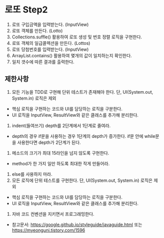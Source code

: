 # 로또 Step2
1. 로또 구입금액을 입력받는다. (InputView)
1. 로또 객체를 만든다. (Lotto)
1. Collections.suffle() 활용하여 로또 생성 및 번호 정렬 로직을 구현한다.
1. 로또 객체의 일급콜렉션을 만든다. (Lottos)
1. 로또 당첨번호를 입력받는다. (InputView)
1. ArrayList.contains() 활용하여 몇개의 값이 일치하는지 확인한다.
1. 일치 갯수에 따른 결과를 출력한다.

## 제한사항
1. 모든 기능을 TDD로 구현해 단위 테스트가 존재해야 한다. 단, UI(System.out, System.in) 로직은 제외
- 핵심 로직을 구현하는 코드와 UI를 담당하는 로직을 구분한다.
- UI 로직을 InputView, ResultView와 같은 클래스를 추가해 분리한다.
1. indent(들여쓰기) depth를 2단계에서 1단계로 줄여라.
- depth의 경우 if문을 사용하는 경우 1단계의 depth가 증가한다. if문 안에 while문을 사용한다면 depth가 2단계가 된다.
1. 메소드의 크기가 최대 15라인을 넘지 않도록 구현한다.
- method가 한 가지 일만 하도록 최대한 작게 만들어라.
1. else를 사용하지 마라.
1. 모든 로직에 단위 테스트를 구현한다. 단, UI(System.out, System.in) 로직은 제외
- 핵심 로직을 구현하는 코드와 UI를 담당하는 로직을 구분한다.
- UI 로직을 InputView, ResultView와 같은 클래스를 추가해 분리한다.
1. 자바 코드 컨벤션을 지키면서 프로그래밍한다.
- 참고문서: https://google.github.io/styleguide/javaguide.html 또는 https://myeonguni.tistory.com/1596